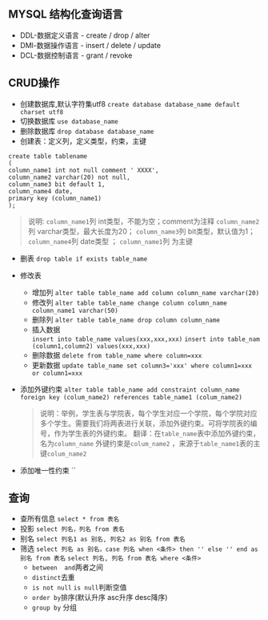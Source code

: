## MYSQL 结构化查询语言
- DDL-数据定义语言 - create / drop / alter
- DMl-数据操作语言 - insert / delete / update
- DCL-数据控制语言 - grant / revoke
  
 ## CRUD操作
- 创建数据库,默认字符集utf8
 `create database database_name default charset utf8`
- 切换数据库
 `use database_name`
- 删除数据库 
 `drop database database_name` 
- 创建表：定义列，定义类型，约束，主键
 ```
create table tablename
(
column_name1 int not null comment ' XXXX',
column_name2 varchar(20) not null,
column_name3 bit default 1,
column_name4 date,
primary key (column_name1)
);
 ```
 >说明:
 `column_name1`列 int类型，不能为空；comment为注释
 `column_name2`列 varchar类型，最大长度为20；
 `column_name3`列 bit类型，默认值为1；
 `column_name4`列 date类型 ；
 `column_name1`列 为主键
- 删表
 `drop table if exists table_name`
- 修改表
  - 增加列
  `alter table table_name add column column_name varchar(20) `
  - 修改列
  `alter table table_name change column column_name column_name1 varchar(50)`
  - 删除列
  `alter table table_name drop column column_name`
  - 插入数据  
  `insert into table_name values(xxx,xxx,xxx)`
  `insert into table_nam (column1,column2) values(xxx,xxx)`
  - 删除数据
  `delete from table_name where column=xxx `
  - 更新数据
  `update table_name set column3='xxx' where column1=xxx or column1=xxx`

- 添加外键约束
  `alter table table_name add constraint column_name foreign key (colum_name2) references table_name1 (colum_name2)`
  >说明：举例，学生表与学院表，每个学生对应一个学院，每个学院对应多个学生。需要我们将两表进行关联，添加外键约束。可将学院表的编号，作为学生表的外键约束。
  >翻译：在`table_name`表中添加外键约束，名为`column_name` 外键约束是`colum_name2` ，来源于`table_name1`表的主键`colum_name2`

- 添加唯一性约束
  ``


## 查询
- 查所有信息
  `select * from 表名`
- 投影
  `select 列名，列名 from 表名`
- 别名
  `select 列名1 as 别名, 列名2 as 别名 from 表名`
- 筛选
  `select 列名 as 别名，case 列名 when <条件> then '' else '' end as 别名 from 表名`
  `select 列名, 列名 from 表名 where <条件>`
  - `between  and`两者之间
  - `distinct`去重  
  - `is not null`      `is null`判断空值
  - `order by`排序(默认升序 asc升序 desc降序)
  - `group by` 分组